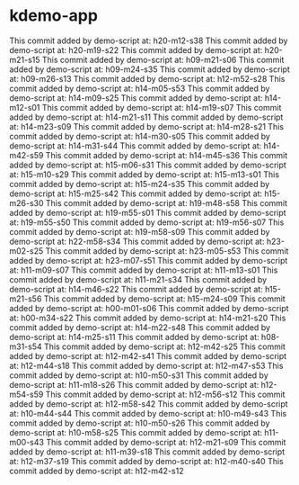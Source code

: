 # kdemo-app

This commit added by demo-script at:  h20-m12-s38
This commit added by demo-script at:  h20-m19-s22
This commit added by demo-script at:  h20-m21-s15
This commit added by demo-script at:  h09-m21-s06
This commit added by demo-script at:  h09-m24-s35
This commit added by demo-script at:  h09-m26-s13
This commit added by demo-script at:  h12-m52-s28
This commit added by demo-script at:  h14-m05-s53
This commit added by demo-script at:  h14-m09-s25
This commit added by demo-script at:  h14-m12-s01
This commit added by demo-script at:  h14-m19-s07
This commit added by demo-script at:  h14-m21-s11
This commit added by demo-script at:  h14-m23-s09
This commit added by demo-script at:  h14-m28-s21
This commit added by demo-script at:  h14-m30-s05
This commit added by demo-script at:  h14-m31-s44
This commit added by demo-script at:  h14-m42-s59
This commit added by demo-script at:  h14-m45-s36
This commit added by demo-script at:  h15-m06-s31
This commit added by demo-script at:  h15-m10-s29
This commit added by demo-script at:  h15-m13-s01
This commit added by demo-script at:  h15-m24-s35
This commit added by demo-script at:  h15-m25-s42
This commit added by demo-script at:  h15-m26-s30
This commit added by demo-script at:  h19-m48-s58
This commit added by demo-script at:  h19-m55-s01
This commit added by demo-script at:  h19-m55-s50
This commit added by demo-script at:  h19-m56-s07
This commit added by demo-script at:  h19-m58-s09
This commit added by demo-script at:  h22-m58-s34
This commit added by demo-script at:  h23-m02-s25
This commit added by demo-script at:  h23-m05-s53
This commit added by demo-script at:  h23-m07-s51
This commit added by demo-script at:  h11-m09-s07
This commit added by demo-script at:  h11-m13-s01
This commit added by demo-script at:  h11-m21-s34
This commit added by demo-script at:  h14-m46-s22
This commit added by demo-script at:  h15-m21-s56
This commit added by demo-script at:  h15-m24-s09
This commit added by demo-script at:  h00-m01-s06
This commit added by demo-script at:  h00-m34-s22
This commit added by demo-script at:  h14-m21-s20
This commit added by demo-script at:  h14-m22-s48
This commit added by demo-script at:  h14-m25-s11
This commit added by demo-script at:  h08-m31-s54
This commit added by demo-script at:  h12-m42-s25
This commit added by demo-script at:  h12-m42-s41
This commit added by demo-script at:  h12-m44-s18
This commit added by demo-script at:  h12-m47-s53
This commit added by demo-script at:  h10-m50-s31
This commit added by demo-script at:  h11-m18-s26
This commit added by demo-script at:  h12-m54-s59
This commit added by demo-script at:  h12-m56-s12
This commit added by demo-script at:  h12-m58-s42
This commit added by demo-script at:  h10-m44-s44
This commit added by demo-script at:  h10-m49-s43
This commit added by demo-script at:  h10-m50-s26
This commit added by demo-script at:  h10-m58-s25
This commit added by demo-script at:  h11-m00-s43
This commit added by demo-script at:  h12-m21-s09
This commit added by demo-script at:  h11-m39-s18
This commit added by demo-script at:  h12-m37-s19
This commit added by demo-script at:  h12-m40-s40
This commit added by demo-script at:  h12-m42-s12
